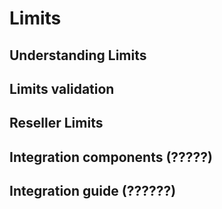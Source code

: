 # Limits

## Understanding Limits
## Limits validation
## Reseller Limits
## Integration components (?????)
## Integration guide (??????)